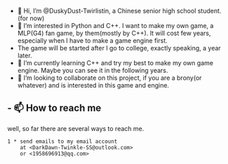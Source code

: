 - 👋 Hi, I’m @DuskyDust-Twirlistin, a Chinese senior high school student.(for now)
- 👀 I’m interested in Python and C++. I want to make my own game, a MLP(G4) fan game, by them(mostly by C++). It will cost few years, especially when I have to make a game engine first.
- The game will be started after I go to college, exactly speaking, a year later.
- 🌱 I’m currently learning C++ and try my best to make my own game engine. Maybe you can see it in the following years.
- 💞️ I’m looking to collaborate on this project, if you are a brony(or whatever) and is interested in this game and engine.
## - 📫 How to reach me
well, so far there are several ways to reach me.
```
1 * send emails to my email account
    at <DarkDawn-Twinkle-SS@outlook.com>
    or <1958696913@qq.com>
```

